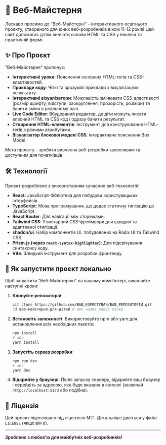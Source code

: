 # 🚀 Веб-Майстерня

Ласкаво просимо до "Веб-Майстерні" – інтерактивного освітнього проєкту, створеного для юних веб-розробників віком 11-12 років! Цей сайт допомагає дітям вивчати основи HTML та CSS у веселій та практичній формі.

## ✨ Про Проєкт

"Веб-Майстерня" пропонує:
*   **Інтерактивні уроки**: Пояснення основних HTML-тегів та CSS-властивостей.
*   **Приклади коду**: Чіткі та зрозумілі приклади з візуалізацією результату.
*   **Інтерактивні візуалізатори**: Можливість змінювати CSS-властивості (розмір шрифту, відступи, заокруглення, прозорість, розміри) та бачити зміни в реальному часі.
*   **Live Code Editor**: Вбудований редактор, де діти можуть писати власний HTML та CSS код і одразу бачити результат.
*   **Створення HTML-елементів**: Інструмент для конструювання HTML-тегів з різними атрибутами.
*   **Візуалізатор блокової моделі CSS**: Інтерактивне пояснення Box Model.

Мета проєкту – зробити вивчення веб-розробки захопливим та доступним для початківців.

## 🛠️ Технології

Проєкт розроблено з використанням сучасних веб-технологій:
*   **React**: JavaScript-бібліотека для побудови користувацьких інтерфейсів.
*   **TypeScript**: Мова програмування, що додає статичну типізацію до JavaScript.
*   **React Router**: Для навігації між сторінками.
*   **Tailwind CSS**: Утилітарний CSS-фреймворк для швидкої та адаптивної стилізації.
*   **shadcn/ui**: Набір компонентів UI, побудованих на Radix UI та Tailwind CSS.
*   **Prism.js (через `react-syntax-highlighter`)**: Для підсвічування синтаксису коду.
*   **Vite**: Швидкий інструмент для розробки фронтенду.

## 🚀 Як запустити проєкт локально

Щоб запустити "Веб-Майстерню" на вашому комп'ютері, виконайте наступні кроки:

1.  **Клонуйте репозиторій**:
    ```bash
    git clone https://github.com/ВАШ_КОРИСТУВАЧ/ВАШ_РЕПОЗИТОРІЙ.git
    cd веб-майстерня-для-дітей # або назва вашої папки
    ```

2.  **Встановіть залежності**:
    Використовуйте npm або yarn для встановлення всіх необхідних пакетів:
    ```bash
    npm install
    # або
    yarn install
    ```

3.  **Запустіть сервер розробки**:
    ```bash
    npm run dev
    # або
    yarn dev
    ```

4.  **Відкрийте у браузері**:
    Після запуску серверу, відкрийте ваш браузер і перейдіть за адресою, яка буде вказана в консолі (зазвичай `http://localhost:5173` або подібна).

## 📄 Ліцензія

Цей проєкт ліцензовано під ліцензією MIT. Детальніше дивіться у файлі `LICENSE` (якщо він є).

---

**Зроблено з любов'ю для майбутніх веб-розробників!**